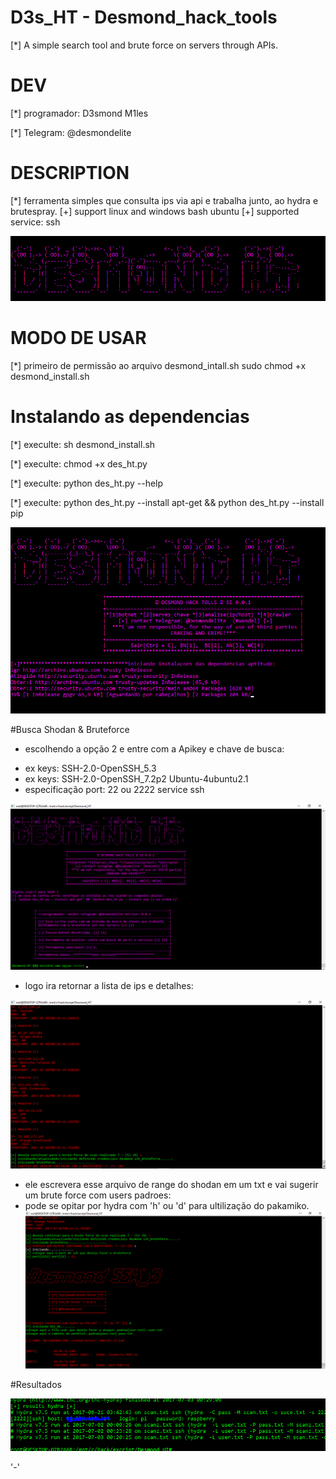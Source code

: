 # D3s_HT - Desmond_hack_tools 
[*] A simple search tool and brute force on servers through APIs.


# DEV
[*] programador: D3smond M1les

[*] Telegram: @desmondelite


# DESCRIPTION
[*] ferramenta simples que consulta ips via api e trabalha junto, ao hydra e brutespray.
[+] support linux and windows bash ubuntu
[+] supported service: ssh

![Alt Text](https://github.com/D3smond/D3s_HT/blob/master/pics%20des_ht/des.jpg)

# MODO DE USAR 

[*] primeiro de permissão ao arquivo desmond_intall.sh
sudo chmod +x desmond_install.sh

# Instalando as dependencias 

[*] execulte: sh desmond_install.sh

[*] execulte: chmod +x des_ht.py

[*] execulte: python des_ht.py --help

[*] execulte: python des_ht.py --install apt-get && python des_ht.py --install pip

![Alt Text](https://github.com/D3smond/D3s_HT/blob/master/pics%20des_ht/dep.PNG)

#Busca Shodan & Bruteforce

+ escolhendo a opção 2 e entre com a Apikey e chave de busca:
* ex keys: SSH-2.0-OpenSSH_5.3
* ex keys: SSH-2.0-OpenSSH_7.2p2 Ubuntu-4ubuntu2.1
* especificação port: 22 ou 2222 service ssh

![Alt Text](https://github.com/D3smond/D3s_HT/blob/master/pics%20des_ht/des_ht1.PNG)

+ logo ira retornar a lista de ips e detalhes:

![Alt Text](https://github.com/D3smond/D3s_HT/blob/master/pics%20des_ht/des_ht2.PNG)

+ ele escrevera esse arquivo de range do shodan em um txt e vai sugerir um brute force com users padroes:
+ pode se opitar por hydra com 'h' ou 'd' para ultilização do pakamiko.
![Alt Text](https://github.com/D3smond/D3s_HT/blob/master/pics%20des_ht/des_ht3.PNG)

#Resultados 

![Alt Text](https://github.com/D3smond/D3s_HT/blob/master/pics%20des_ht/re.PNG)

'-'

